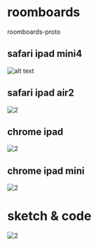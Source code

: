 # roomboards
roomboards-proto

## safari ipad mini4 
![alt text][safari1]

[safari1]: https://cloud.githubusercontent.com/assets/11837845/14795789/b4adbbaa-0aef-11e6-8a51-a49db6a7e4d7.png

## safari ipad air2
![2][safari2]

[safari2]:https://cloud.githubusercontent.com/assets/11837845/14795790/b4ae513c-0aef-11e6-807f-bae053a19a88.png

## chrome ipad
![2][chrome]

[chrome]:https://cloud.githubusercontent.com/assets/11837845/14795791/b4af0a8c-0aef-11e6-99c1-9aa35c65a29c.png

## chrome ipad mini
![2][chrome2]

[chrome2]:https://cloud.githubusercontent.com/assets/11837845/14795788/b4ac8eb0-0aef-11e6-9cfa-c1d1e2ec4ad8.png

# sketch & code
![2][sketch]

[sketch]:https://cloud.githubusercontent.com/assets/11837845/14795792/b4b27e24-0aef-11e6-8bf2-8277a2b77de8.png